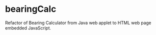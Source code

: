 # bearingCalc
Refactor of Bearing Calculator from Java web applet to HTML web page embedded JavaScript.
